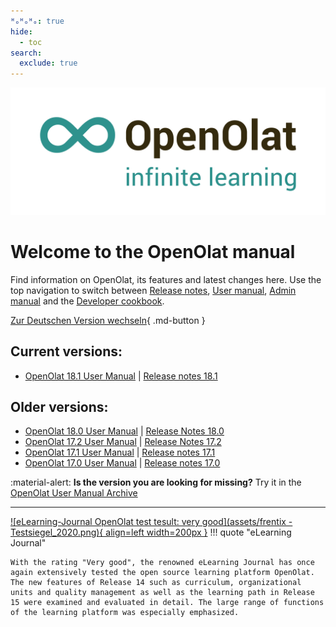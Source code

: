 ```yaml
---
ᴴₒᴴₒᴴₒ: true
hide:
  - toc
search:
  exclude: true
---
```

![Logo: OpenOlat – infinite learning](assets/OpenOlat_Logo_claim_RGB.png)

# Welcome to the OpenOlat manual

Find information on OpenOlat, its features and latest changes here. Use the top navigation to switch between
[Release notes](release_notes/), [User manual](manual_user/), [Admin manual](manual_admin/) and the [Developer cookbook](manual_dev/).

[Zur Deutschen Version wechseln](/de/){ .md-button }

## Current versions:

- [OpenOlat 18.1 User Manual](manual_user/general/) | [Release notes 18.1](release_notes/Release_notes_18.1.md)

## Older versions:

- [OpenOlat 18.0 User Manual](/archive_mkdocs/18.0/manual_user/general/) | [Release Notes 18.0](release_notes/Release_notes_18.0.md)
- [OpenOlat 17.2 User Manual](/archive_mkdocs/17.2/manual_user/general/) | [Release Notes 17.2](release_notes/Release_notes_17.2.md)
- [OpenOlat 17.1 User Manual](/archive_mkdocs/17.1/manual_user/general/) | [Release notes 17.1](release_notes/Release_notes_17.1.md)
- [OpenOlat 17.0 User Manual](/archive_mkdocs/17.0/manual_user/general/) | [Release notes 17.0](release_notes/Release_notes_17.0.md)

:material-alert: **Is the version you are looking for missing?** Try it in the [OpenOlat User Manual Archive](archive.md)

***

[![eLearning-Journal OpenOlat test tesult: very good](assets/frentix - Testsiegel_2020.png){ align=left width=200px }](assets/eLJ12020_TEST_Frentix.pdf)
!!! quote "eLearning Journal"
	
	With the rating "Very good", the renowned eLearning Journal has once again extensively tested the open source learning platform OpenOlat. The new features of Release 14 such as curriculum, organizational units and quality management as well as the learning path in Release 15 were examined and evaluated in detail. The large range of functions of the learning platform was especially emphasized.
